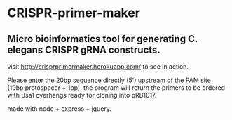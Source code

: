 # CRISPR-primer-maker

## Micro bioinformatics tool for generating C. elegans CRISPR gRNA constructs.

visit http://crisprprimermaker.herokuapp.com/ to see in action.

Please enter the 20bp sequence directly (5') upstream of the PAM site (19bp protospacer + 1bp), the program will return the primers to be ordered with Bsa1 overhangs ready for cloning into pRB1017.

made with node + express + jquery.
